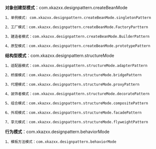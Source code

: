 **对象创建型模式**：com.xkazxx.designpattern.createBeanMode  

    1、单例模式: com.xkazxx.designpattern.createBeanMode.singletonPattern

    2、工厂模式：com.xkazxx.designpattern.createBeanMode.FactoryParttern

    3、建造者模式：com.xkazxx.designpattern.createBeanMode.BuilderPattern

	4、原型模式：com.xkazxx.designpattern.createBeanMode.prototypePattern

**结构型模式**：com.xkazxx.designpattern.structureMode
    
    1、适配器模式：com.xkazxx.designpattern.structureMode.adapterPattern

    2、桥接模式：com.xkazxx.designpattern.structureMode.bridgePattern

    3、代理模式：com.xkazxx.designpattern.structureMode.proxyPattern

    4、装饰者模式：com.xkazxx.designpattern.structureMode.decoratePattern

    5、组合模式：com.xkazxx.designpattern.structureMode.compositePattern
    
    6、外观模式：com.xkazxx.designpattern.structureMode.facadePattern

    7、享元模式：com.xkazxx.designpattern.structureMode.flyweightPattern

**行为模式**：com.xkazxx.designpattern.behaviorMode
    
    1、模板方法模式：com.xkazxx.designpattern.behaviorMode